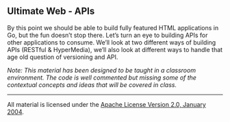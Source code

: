 ## Ultimate Web - APIs
By this point we should be able to build fully featured HTML applications in Go, but the fun doesn’t stop there. Let’s turn an eye to building APIs for other applications to consume. We’ll look at two different ways of building APIs (RESTful & HyperMedia), we’ll also look at different ways to handle that age old question of versioning and API.

*Note: This material has been designed to be taught in a classroom environment. The code is well commented but missing some of the contextual concepts and ideas that will be covered in class.*

___
All material is licensed under the [Apache License Version 2.0, January 2004](http://www.apache.org/licenses/LICENSE-2.0).
